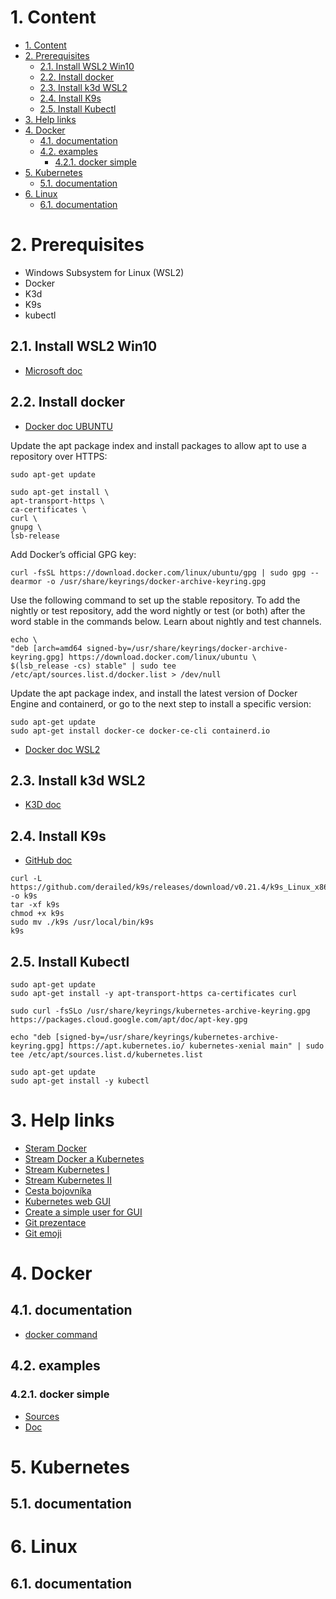 # 1. Content
<!-- TOC -->
- [1. Content](#1-content)
- [2. Prerequisites](#2-prerequisites)
    - [2.1. Install WSL2 Win10](#21-install-wsl2-win10)
    - [2.2. Install docker](#22-install-docker)
    - [2.3. Install k3d WSL2](#23-install-k3d-wsl2)
    - [2.4. Install K9s](#24-install-k9s)
    - [2.5. Install Kubectl](#25-install-kubectl)
- [3. Help links](#3-help-links)
- [4. Docker](#4-docker)
    - [4.1. documentation](#41-documentation)
    - [4.2. examples](#42-examples)
        - [4.2.1. docker simple](#421-docker-simple)
- [5. Kubernetes](#5-kubernetes)
    - [5.1. documentation](#51-documentation)
- [6. Linux](#6-linux)
    - [6.1. documentation](#61-documentation)
<!-- /TOC -->

# 2. Prerequisites
- Windows Subsystem for Linux (WSL2) 
- Docker
- K3d
- K9s 
- kubectl

## 2.1. Install WSL2 Win10
- [Microsoft doc](https://docs.microsoft.com/en-us/windows/wsl/install-win10#step-1---enable-the-windows-subsystem-for-linux)

## 2.2. Install docker
- [Docker doc UBUNTU](https://docs.docker.com/engine/install/ubuntu/#install-using-the-repository)  

Update the apt package index and install packages to allow apt to use a repository over HTTPS:
```
sudo apt-get update

sudo apt-get install \
apt-transport-https \
ca-certificates \
curl \
gnupg \
lsb-release
```
Add Docker’s official GPG key:
```
curl -fsSL https://download.docker.com/linux/ubuntu/gpg | sudo gpg --dearmor -o /usr/share/keyrings/docker-archive-keyring.gpg
```
Use the following command to set up the stable repository. To add the nightly or test repository, add the word nightly or test (or both) after the word stable in the commands below. Learn about nightly and test channels.
```
echo \
"deb [arch=amd64 signed-by=/usr/share/keyrings/docker-archive-keyring.gpg] https://download.docker.com/linux/ubuntu \
$(lsb_release -cs) stable" | sudo tee /etc/apt/sources.list.d/docker.list > /dev/null
```
Update the apt package index, and install the latest version of Docker Engine and containerd, or go to the next step to install a specific version:

```
sudo apt-get update
sudo apt-get install docker-ce docker-ce-cli containerd.io
```
- [Docker doc WSL2](https://docs.docker.com/docker-for-windows/wsl/#install)  

## 2.3. Install k3d WSL2
- [K3D doc](https://k3d.io/#install-script)

## 2.4. Install K9s
- [GitHub doc](https://gist.github.com/bplasmeijer/a4845a4858f1c0b0a22848984475322d)
```
curl -L https://github.com/derailed/k9s/releases/download/v0.21.4/k9s_Linux_x86_64.tar.gz -o k9s
tar -xf k9s
chmod +x k9s
sudo mv ./k9s /usr/local/bin/k9s
k9s
```

## 2.5. Install Kubectl

```
sudo apt-get update
sudo apt-get install -y apt-transport-https ca-certificates curl

sudo curl -fsSLo /usr/share/keyrings/kubernetes-archive-keyring.gpg https://packages.cloud.google.com/apt/doc/apt-key.gpg

echo "deb [signed-by=/usr/share/keyrings/kubernetes-archive-keyring.gpg] https://apt.kubernetes.io/ kubernetes-xenial main" | sudo tee /etc/apt/sources.list.d/kubernetes.list

sudo apt-get update
sudo apt-get install -y kubectl

```

# 3. Help links
- [Steram Docker](https://web.microsoftstream.com/video/b0255f53-d784-4787-89f2-e7a359dba90b)
- [Stream Docker a Kubernetes](https://web.microsoftstream.com/video/aa13e911-351a-43c7-982a-6bd43f0ffd2e)
- [Stream Kubernetes I](https://web.microsoftstream.com/video/383405c2-0098-4e19-b4a8-fec2183a7aa1)
- [Stream Kubernetes II](https://web.microsoftstream.com/video/320963bd-c2c8-4701-933e-49e326c92f5e)
- [Cesta bojovníka](https://confluence.trask.cz/display/IABLACKOPSKUBE/Basic+levels)
- [Kubernetes web GUI](https://kubernetes.io/docs/tasks/access-application-cluster/web-ui-dashboard/)
- [Create a simple user for GUI](https://github.com/kubernetes/dashboard/blob/master/docs/user/access-control/creating-sample-user.md)
- [Git prezentace](https://github.com/amoravek/k8s)
- [Git emoji](https://gist.github.com/roachhd/1f029bd4b50b8a524f3c)

# 4. Docker

## 4.1. documentation
- [docker command](docker/docs/docker-command.md)

## 4.2. examples

### 4.2.1. docker simple
- [Sources](docker/examples/docker-simple/)
- [Doc](docker/examples#docker-simple)

# 5. Kubernetes

## 5.1. documentation

# 6. Linux

## 6.1. documentation